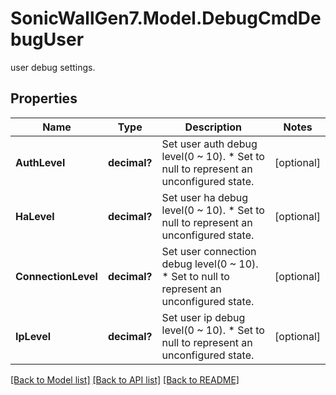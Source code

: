 # SonicWallGen7.Model.DebugCmdDebugUser
user debug settings.

## Properties

Name | Type | Description | Notes
------------ | ------------- | ------------- | -------------
**AuthLevel** | **decimal?** | Set user auth debug level(0 ~ 10). * Set to null to represent an unconfigured state. | [optional] 
**HaLevel** | **decimal?** | Set user ha debug level(0 ~ 10). * Set to null to represent an unconfigured state. | [optional] 
**ConnectionLevel** | **decimal?** | Set user connection debug level(0 ~ 10). * Set to null to represent an unconfigured state. | [optional] 
**IpLevel** | **decimal?** | Set user ip debug level(0 ~ 10). * Set to null to represent an unconfigured state. | [optional] 

[[Back to Model list]](../README.md#documentation-for-models) [[Back to API list]](../README.md#documentation-for-api-endpoints) [[Back to README]](../README.md)

